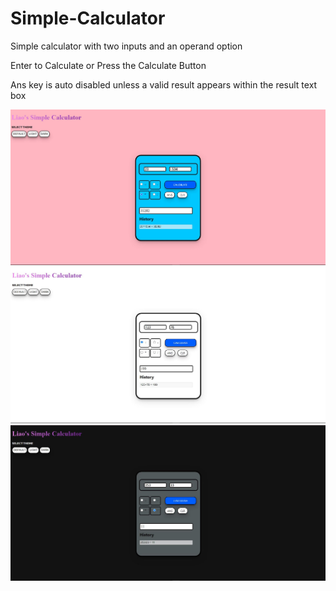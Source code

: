 # Simple-Calculator

Simple calculator with two inputs and an operand option

Enter to Calculate or Press the Calculate Button

Ans key is auto disabled unless a valid result appears within the result text box

![Default Theme](calculator-images/default.JPG)
![Light Theme](calculator-images/light.JPG)
![Dark Theme](calculator-images/dark.JPG)
